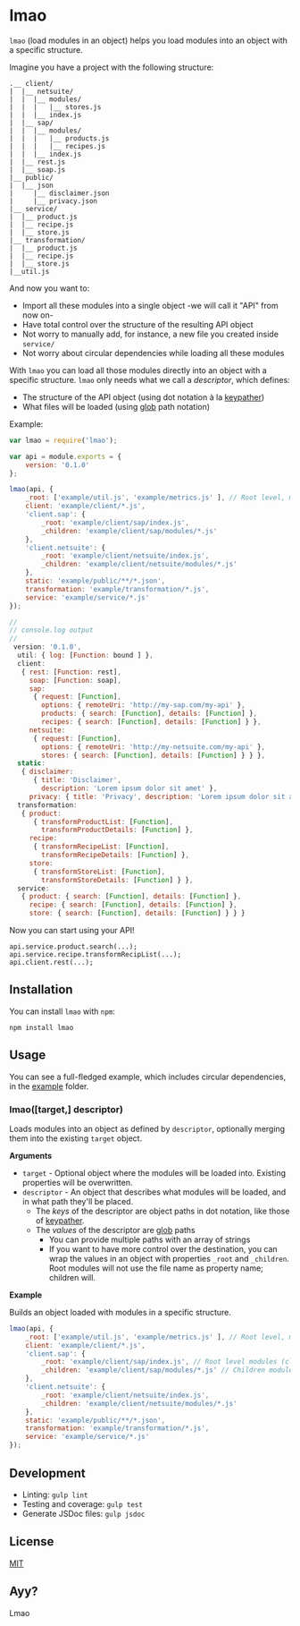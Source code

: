# lmao

`lmao` (load modules in an object) helps you load modules into an object with a specific structure. 

Imagine you have a project with the following structure:
```
.__ client/
|  |__ netsuite/
|  |  |__ modules/
|  |  |   |__ stores.js
|  |  |__ index.js
|  |__ sap/
|  |  |__ modules/
|  |  |   |__ products.js
|  |  |   |__ recipes.js
|  |  |__ index.js
|  |__ rest.js
|  |__ soap.js
|__ public/
|  |__ json
|     |__ disclaimer.json
|     |__ privacy.json
|__ service/
|  |__ product.js
|  |__ recipe.js
|  |__ store.js
|__ transformation/
|  |__ product.js
|  |__ recipe.js
|  |__ store.js
|__util.js
```

And now you want to:
* Import all these modules into a single object -we will call it "API" from now on-
* Have total control over the structure of the resulting API object
* Not worry to manually add, for instance, a new file you created inside `service/`
* Not worry about circular dependencies while loading all these modules

With `lmao` you can load all those modules directly into an object with a specific structure. `lmao` only needs what
we call a _descriptor_, which defines:
* The structure of the API object (using dot notation à la [keypather](http://npmjs.com/package/keypather))
* What files will be loaded (using [glob](https://www.npmjs.com/package/glob) path notation)

Example:
```javascript
var lmao = require('lmao');

var api = module.exports = {
    version: '0.1.0'
};

lmao(api, {
    _root: ['example/util.js', 'example/metrics.js' ], // Root level, multiple paths
    client: 'example/client/*.js',
    'client.sap': {
        _root: 'example/client/sap/index.js',
        _children: 'example/client/sap/modules/*.js'
    },
    'client.netsuite': {
        _root: 'example/client/netsuite/index.js',
        _children: 'example/client/netsuite/modules/*.js'
    },
    static: 'example/public/**/*.json',
    transformation: 'example/transformation/*.js',
    service: 'example/service/*.js'
});

//
// console.log output
//
 version: '0.1.0',
  util: { log: [Function: bound ] },
  client:
   { rest: [Function: rest],
     soap: [Function: soap],
     sap:
      { request: [Function],
        options: { remoteUri: 'http://my-sap.com/my-api' },
        products: { search: [Function], details: [Function] },
        recipes: { search: [Function], details: [Function] } },
     netsuite:
      { request: [Function],
        options: { remoteUri: 'http://my-netsuite.com/my-api' },
        stores: { search: [Function], details: [Function] } } },
  static:
   { disclaimer:
      { title: 'Disclaimer',
        description: 'Lorem ipsum dolor sit amet' },
     privacy: { title: 'Privacy', description: 'Lorem ipsum dolor sit amet' } },
  transformation:
   { product:
      { transformProductList: [Function],
        transformProductDetails: [Function] },
     recipe:
      { transformRecipeList: [Function],
        transformRecipeDetails: [Function] },
     store:
      { transformStoreList: [Function],
        transformStoreDetails: [Function] } },
  service:
   { product: { search: [Function], details: [Function] },
     recipe: { search: [Function], details: [Function] },
     store: { search: [Function], details: [Function] } } }
```

Now you can start using your API!

```
api.service.product.search(...);
api.service.recipe.transformRecipList(...);
api.client.rest(...);
```

## Installation

You can install `lmao` with `npm`:

```
npm install lmao
```

## Usage

You can see a full-fledged example, which includes circular dependencies, in the [example](example) folder.

### lmao([target,] descriptor)

Loads modules into an object as defined by `descriptor`, optionally merging them into the existing `target` object.

**Arguments**

* `target` - Optional object where the modules will be loaded into. Existing properties will be overwritten.
* `descriptor` - An object that describes what modules will be loaded, and in what path they'll be placed.
  * The _keys_ of the descriptor are object paths in dot notation, like those of [keypather](http://npmjs.com/package/keypather).   
  * The _values_ of the descriptor are [glob](https://www.npmjs.com/package/glob) paths
    * You can provide multiple paths with an array of strings
    * If you want to have more control over the destination, you can wrap the values in an object with properties `_root` and `_children`. Root modules will not use the file name as property name; children will. 

**Example**

Builds an object loaded with modules in a specific structure. 

```javascript
lmao(api, {
    _root: ['example/util.js', 'example/metrics.js' ], // Root level, multiple paths
    client: 'example/client/*.js',
    'client.sap': {
        _root: 'example/client/sap/index.js', // Root level modules (client.sap.*)
        _children: 'example/client/sap/modules/*.js' // Children modules (client.sap.<filename>.*)
    },
    'client.netsuite': {
        _root: 'example/client/netsuite/index.js',
        _children: 'example/client/netsuite/modules/*.js'
    },
    static: 'example/public/**/*.json',
    transformation: 'example/transformation/*.js',
    service: 'example/service/*.js'
});
```


## Development

* Linting: `gulp lint`
* Testing and coverage: `gulp test`
* Generate JSDoc files: `gulp jsdoc`

## License

[MIT](LICENSE)

## Ayy?

Lmao